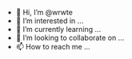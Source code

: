 - 👋 Hi, I’m @wrwte
- 👀 I’m interested in ...
- 🌱 I’m currently learning ...
- 💞️ I’m looking to collaborate on ...
- 📫 How to reach me ...

<!---
wrwte/wrwte is a ✨ special ✨ repository because its `README.md` (this file) appears on your GitHub profile.
You can click the Preview link to take a look at your changes.
--->
